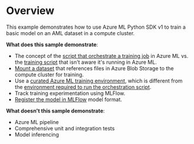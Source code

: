 # Overview

This example demonstrates how to use Azure ML Python SDK v1 to train a basic model on an AML dataset in a compute cluster.

__What does this sample demonstrate__:

* The concept of the [script that orchestrate a training job](main.py) in Azure ML vs. the [training script](./train/train.py) that isn't aware it's running in Azure ML.
* [Mount a dataset](main.py#L35) that references files in Azure Blob Storage to the compute cluster for training.
* Use a [curated Azure ML training environment](main.py#L22), which is different from the [environment required to run the orchestration script](requirements.txt).
* Track training experimentation using MLFlow.
* [Register the model in MLFlow](main.py#L44) model format.

__What doesn't this sample demonstrate__:

* Azure ML pipeline
* Comprehensive unit and integration tests
* Model inferencing
